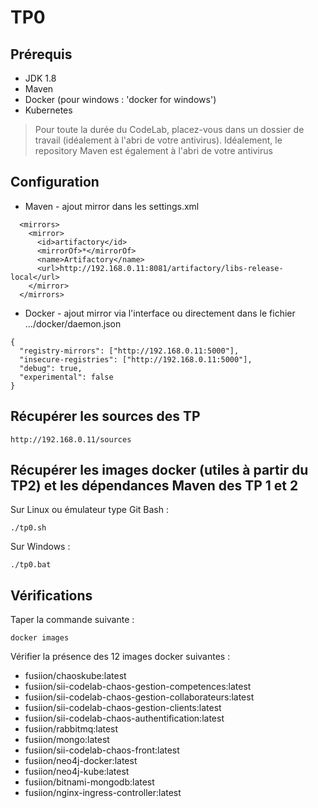 # TP0

## Prérequis

* JDK 1.8
* Maven
* Docker (pour windows : 'docker for windows')
* Kubernetes

> Pour toute la durée du CodeLab, placez-vous dans un dossier de travail (idéalement à l'abri de votre antivirus). Idéalement, le repository Maven est également à l'abri de votre antivirus

## Configuration

* Maven - ajout mirror dans les settings.xml
```
  <mirrors>
    <mirror>
      <id>artifactory</id>
      <mirrorOf>*</mirrorOf>
      <name>Artifactory</name>
      <url>http://192.168.0.11:8081/artifactory/libs-release-local</url>
    </mirror>
  </mirrors>
```

* Docker - ajout mirror via l'interface ou directement dans le fichier .../docker/daemon.json
```
{
  "registry-mirrors": ["http://192.168.0.11:5000"],
  "insecure-registries": ["http://192.168.0.11:5000"],
  "debug": true,
  "experimental": false
}
```

## Récupérer les sources des TP

```shell
http://192.168.0.11/sources
```

## Récupérer les images docker (utiles à partir du TP2) et les dépendances Maven des TP 1 et 2

Sur Linux ou émulateur type Git Bash :

```shell
./tp0.sh
```

Sur Windows :

```shell
./tp0.bat
```

## Vérifications

Taper la commande suivante :

```shell
docker images
```

Vérifier la présence des 12 images docker suivantes :

* fusiion/chaoskube:latest
* fusiion/sii-codelab-chaos-gestion-competences:latest
* fusiion/sii-codelab-chaos-gestion-collaborateurs:latest
* fusiion/sii-codelab-chaos-gestion-clients:latest
* fusiion/sii-codelab-chaos-authentification:latest
* fusiion/rabbitmq:latest
* fusiion/mongo:latest
* fusiion/sii-codelab-chaos-front:latest
* fusiion/neo4j-docker:latest
* fusiion/neo4j-kube:latest
* fusiion/bitnami-mongodb:latest
* fusiion/nginx-ingress-controller:latest